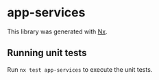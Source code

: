 # app-services

This library was generated with [Nx](https://nx.dev).

## Running unit tests

Run `nx test app-services` to execute the unit tests.
